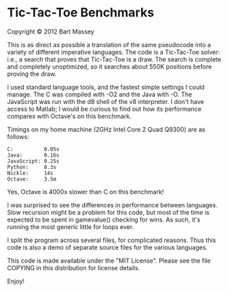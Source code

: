 # Tic-Tac-Toe Benchmarks
Copyright © 2012 Bart Massey

This is as direct as possible a translation of the same
pseudocode into a variety of different imperative languages.
The code is a Tic-Tac-Toe solver: i.e., a search that proves
that Tic-Tac-Toe is a draw. The search is complete and
completely unoptimized, so it searches about 550K positions
before proving the draw.

I used standard language tools, and the fastest simple
settings I could manage. The C was compiled with -O2 and the
Java with -O. The JavaScript was run with the d8 shell of
the v8 interpreter. I don't have access to Matlab; I would
be curious to find out how its performance compares with
Octave's on this benchmark.

Timings on my home machine (2GHz Intel Core 2 Quad Q9300)
are as follows:

    C:          0.05s
    Java:       0.16s
    JavaScript: 0.25s
    Python:     8.3s
    Nickle:     14s
    Octave:     3.5m

Yes, Octave is 4000x slower than C on this benchmark!

I was surprised to see the differences in performance
between languages. Slow recursion might be a problem for
this code, but most of the time is expected to be spent in
gamevalue() checking for wins. As such, it's running the
most generic little for loops ever.

I split the program across several files, for complicated
reasons. Thus this code is also a demo of separate source
files for the various languages.

This code is made available under the "MIT License". Please
see the file COPYING in this distribution for license
details.

Enjoy!
